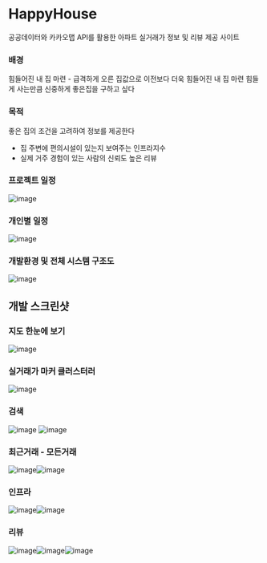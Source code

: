 # HappyHouse
공공데이터와 카카오맵 API를 활용한 아파트 실거래가 정보 및 리뷰 제공 사이트

### 배경
힘들어진 내 집 마련 - 급격하게 오른 집값으로 이전보다 더욱 힘들어진 내 집 마련 힘들게 사는만큼 신중하게 좋은집을 구하고 싶다

### 목적
좋은 집의 조건을 고려하여 정보를 제공한다
- 집 주변에 편의시설이 있는지 보여주는 인프라지수
- 실제 거주 경험이 있는 사람의 신뢰도 높은 리뷰

### 프로젝트 일정
![image](https://user-images.githubusercontent.com/40655666/114402607-f62b2600-9bde-11eb-9b1b-909c9ba3e381.png)

### 개인별 일정
![image](https://user-images.githubusercontent.com/40655666/114402658-03481500-9bdf-11eb-9d24-13e550b9d025.png)


### 개발환경 및 전체 시스템 구조도
![image](https://user-images.githubusercontent.com/40655666/114402829-2e326900-9bdf-11eb-85bd-dc4cd1e62780.png)


## 개발 스크린샷
### 지도 한눈에 보기
![image](https://user-images.githubusercontent.com/40655666/114402966-50c48200-9bdf-11eb-9024-39f68111cf31.png)


### 실거래가 마커 클러스터러
![image](https://user-images.githubusercontent.com/40655666/114403013-5e7a0780-9bdf-11eb-9b88-aab3f99c48fd.png)


### 검색
![image](https://user-images.githubusercontent.com/40655666/114403062-69cd3300-9bdf-11eb-9c32-838d92208481.png)
![image](https://user-images.githubusercontent.com/40655666/114403471-c7fa1600-9bdf-11eb-933e-c63a5e0ed239.png)


### 최근거래 - 모든거래
![image](https://user-images.githubusercontent.com/40655666/114403112-76ea2200-9bdf-11eb-9181-cb366807e868.png)![image](https://user-images.githubusercontent.com/40655666/114403121-794c7c00-9bdf-11eb-9efa-4986e7a61b8a.png)


### 인프라
![image](https://user-images.githubusercontent.com/40655666/114403148-80738a00-9bdf-11eb-857b-656ab9e4e6e8.png)![image](https://user-images.githubusercontent.com/40655666/114403164-82d5e400-9bdf-11eb-8022-65c3544713f3.png)


### 리뷰
![image](https://user-images.githubusercontent.com/40655666/114403198-88cbc500-9bdf-11eb-9d1e-776a74f0dec5.png)![image](https://user-images.githubusercontent.com/40655666/114403207-8c5f4c00-9bdf-11eb-804c-0b0a974d0fa5.png)![image](https://user-images.githubusercontent.com/40655666/114403216-8f5a3c80-9bdf-11eb-95d3-ecec7f4787d5.png)




